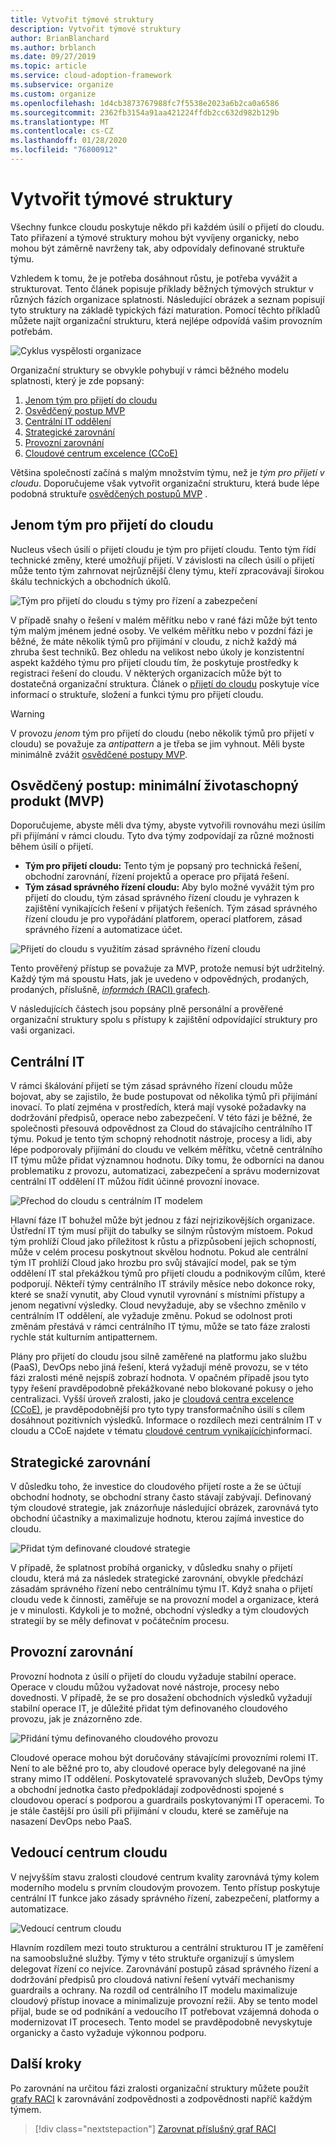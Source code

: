 ```yaml
---
title: Vytvořit týmové struktury
description: Vytvořit týmové struktury
author: BrianBlanchard
ms.author: brblanch
ms.date: 09/27/2019
ms.topic: article
ms.service: cloud-adoption-framework
ms.subservice: organize
ms.custom: organize
ms.openlocfilehash: 1d4cb3873767988fc7f5538e2023a6b2ca0a6586
ms.sourcegitcommit: 2362fb3154a91aa421224ffdb2cc632d982b129b
ms.translationtype: MT
ms.contentlocale: cs-CZ
ms.lasthandoff: 01/28/2020
ms.locfileid: "76800912"
---
```

# <a name="establish-team-structures"></a>Vytvořit týmové struktury

Všechny funkce cloudu poskytuje někdo při každém úsilí o přijetí do cloudu. Tato přiřazení a týmové struktury mohou být vyvíjeny organicky, nebo mohou být záměrně navrženy tak, aby odpovídaly definované struktuře týmu.

Vzhledem k tomu, že je potřeba dosáhnout růstu, je potřeba vyvážit a strukturovat. Tento článek popisuje příklady běžných týmových struktur v různých fázích organizace splatnosti. Následující obrázek a seznam popisují tyto struktury na základě typických fází maturation. Pomocí těchto příkladů můžete najít organizační strukturu, která nejlépe odpovídá vašim provozním potřebám.

![Cyklus vyspělosti organizace](../_images/ready/org-ready-maturity.png)

Organizační struktury se obvykle pohybují v rámci běžného modelu splatnosti, který je zde popsaný:

1. [Jenom tým pro přijetí do cloudu](#cloud-adoption-team-only)
2. [Osvědčený postup MVP](#best-practice-minimum-viable-product-mvp)
3. [Centrální IT oddělení](#central-it)
4. [Strategické zarovnání](#strategic-alignment)
5. [Provozní zarovnání](#operational-alignment)
6. [Cloudové centrum excelence (CCoE)](#cloud-center-of-excellence)

Většina společností začíná s malým množstvím týmu, než je *tým pro přijetí v cloudu*. Doporučujeme však vytvořit organizační strukturu, která bude lépe podobná struktuře [osvědčených postupů MVP](#best-practice-minimum-viable-product-mvp) .

## <a name="cloud-adoption-team-only"></a>Jenom tým pro přijetí do cloudu

Nucleus všech úsilí o přijetí cloudu je tým pro přijetí cloudu. Tento tým řídí technické změny, které umožňují přijetí. V závislosti na cílech úsilí o přijetí může tento tým zahrnovat nejrůznější členy týmu, kteří zpracovávají širokou škálu technických a obchodních úkolů.

![Tým pro přijetí do cloudu s týmy pro řízení a zabezpečení](../_images/ready/org-ready-adoption-only.png)

V případě snahy o řešení v malém měřítku nebo v rané fázi může být tento tým malým jménem jedné osoby. Ve velkém měřítku nebo v pozdní fázi je běžné, že máte několik týmů pro přijímání v cloudu, z nichž každý má zhruba šest techniků. Bez ohledu na velikost nebo úkoly je konzistentní aspekt každého týmu pro přijetí cloudu tím, že poskytuje prostředky k registraci řešení do cloudu. V některých organizacích může být to dostatečná organizační struktura. Článek o [přijetí do cloudu](./cloud-adoption.md) poskytuje více informací o struktuře, složení a funkci týmu pro přijetí cloudu.

> [!WARNING]
> V provozu *jenom* tým pro přijetí do cloudu (nebo několik týmů pro přijetí v cloudu) se považuje za *antipattern* a je třeba se jim vyhnout. Měli byste minimálně zvážit [osvědčené postupy MVP](#best-practice-minimum-viable-product-mvp).

## <a name="best-practice-minimum-viable-product-mvp"></a>Osvědčený postup: minimální životaschopný produkt (MVP)

Doporučujeme, abyste měli dva týmy, abyste vytvořili rovnováhu mezi úsilím při přijímání v rámci cloudu. Tyto dva týmy zodpovídají za různé možnosti během úsilí o přijetí.

- **Tým pro přijetí cloudu:** Tento tým je popsaný pro technická řešení, obchodní zarovnání, řízení projektů a operace pro přijatá řešení.
- **Tým zásad správného řízení cloudu:** Aby bylo možné vyvážit tým pro přijetí do cloudu, tým zásad správného řízení cloudu je vyhrazen k zajištění vynikajících řešení v přijatých řešeních. Tým zásad správného řízení cloudu je pro vypořádání platforem, operací platforem, zásad správného řízení a automatizace účet.

![Přijetí do cloudu s využitím zásad správného řízení cloudu](../_images/ready/org-ready-best-practice.png)

Tento prověřený přístup se považuje za MVP, protože nemusí být udržitelný. Každý tým má spoustu Hats, jak je uvedeno v odpovědných, prodaných, prodaných, příslušně, [ *informách* (RACI) grafech](./raci-alignment.md).

V následujících částech jsou popsány plně personální a prověřené organizační struktury spolu s přístupy k zajištění odpovídající struktury pro vaši organizaci.

## <a name="central-it"></a>Centrální IT

V rámci škálování přijetí se tým zásad správného řízení cloudu může bojovat, aby se zajistilo, že bude postupovat od několika týmů při přijímání inovací. To platí zejména v prostředích, která mají vysoké požadavky na dodržování předpisů, operace nebo zabezpečení. V této fázi je běžné, že společnosti přesouvá odpovědnost za Cloud do stávajícího centrálního IT týmu. Pokud je tento tým schopný rehodnotit nástroje, procesy a lidi, aby lépe podporovaly přijímání do cloudu ve velkém měřítku, včetně centrálního IT týmu může přidat významnou hodnotu. Díky tomu, že odborníci na danou problematiku z provozu, automatizaci, zabezpečení a správu modernizovat centrální IT oddělení IT můžou řídit účinné provozní inovace.

![Přechod do cloudu s centrálním IT modelem](../_images/ready/org-ready-central-it.png)

Hlavní fáze IT bohužel může být jednou z fází nejrizikovějších organizace. Ústřední IT tým musí přijít do tabulky se silným růstovým místoem. Pokud tým prohlíží Cloud jako příležitost k růstu a přizpůsobení jejich schopností, může v celém procesu poskytnout skvělou hodnotu. Pokud ale centrální tým IT prohlíží Cloud jako hrozbu pro svůj stávající model, pak se tým oddělení IT stal překážkou týmů pro přijetí cloudu a podnikovým cílům, které podporují. Někteří týmy centrálního IT strávily měsíce nebo dokonce roky, které se snaží vynutit, aby Cloud vynutil vyrovnání s místními přístupy a jenom negativní výsledky. Cloud nevyžaduje, aby se všechno změnilo v centrálním IT oddělení, ale vyžaduje změnu. Pokud se odolnost proti změnám přestává v rámci centrálního IT týmu, může se tato fáze zralosti rychle stát kulturním antipatternem.

Plány pro přijetí do cloudu jsou silně zaměřené na platformu jako službu (PaaS), DevOps nebo jiná řešení, která vyžadují méně provozu, se v této fázi zralosti méně nejspíš zobrazí hodnota. V opačném případě jsou tyto typy řešení pravděpodobně překážkované nebo blokované pokusy o jeho centralizaci. Vyšší úroveň zralosti, jako je [cloudová centra excelence (CCoE)](#cloud-center-of-excellence), je pravděpodobnější pro tyto typy transformačního úsilí s cílem dosáhnout pozitivních výsledků. Informace o rozdílech mezi centrálním IT v cloudu a CCoE najdete v tématu [cloudové centrum vynikajících](./cloud-center-of-excellence.md)informací.

## <a name="strategic-alignment"></a>Strategické zarovnání

V důsledku toho, že investice do cloudového přijetí roste a že se účtují obchodní hodnoty, se obchodní strany často stávají zabývají. Definovaný tým cloudové strategie, jak znázorňuje následující obrázek, zarovnává tyto obchodní účastníky a maximalizuje hodnotu, kterou zajímá investice do cloudu.

![Přidat tým definované cloudové strategie](../_images/ready/org-ready-strategy-aligned.png)

V případě, že splatnost probíhá organicky, v důsledku snahy o přijetí cloudu, která má za následek strategické zarovnání, obvykle předchází zásadám správného řízení nebo centrálnímu týmu IT. Když snaha o přijetí cloudu vede k činnosti, zaměřuje se na provozní model a organizace, která je v minulosti. Kdykoli je to možné, obchodní výsledky a tým cloudových strategií by se měly definovat v počátečním procesu.

## <a name="operational-alignment"></a>Provozní zarovnání

Provozní hodnota z úsilí o přijetí do cloudu vyžaduje stabilní operace. Operace v cloudu můžou vyžadovat nové nástroje, procesy nebo dovednosti. V případě, že se pro dosažení obchodních výsledků vyžadují stabilní operace IT, je důležité přidat tým definovaného cloudového provozu, jak je znázorněno zde.

![Přidání týmu definovaného cloudového provozu](../_images/ready/org-ready-operations-aligned.png)

Cloudové operace mohou být doručovány stávajícími provozními rolemi IT. Není to ale běžné pro to, aby cloudové operace byly delegované na jiné strany mimo IT oddělení. Poskytovatelé spravovaných služeb, DevOps týmy a obchodní jednotka často předpokládají zodpovědnosti spojené s cloudovou operací s podporou a guardrails poskytovanými IT operacemi. To je stále častější pro úsilí při přijímání v cloudu, které se zaměřuje na nasazení DevOps nebo PaaS.

## <a name="cloud-center-of-excellence"></a>Vedoucí centrum cloudu

V nejvyšším stavu zralosti cloudové centrum kvality zarovnává týmy kolem moderního modelu s prvním cloudovým provozem. Tento přístup poskytuje centrální IT funkce jako zásady správného řízení, zabezpečení, platformy a automatizace.

![Vedoucí centrum cloudu](../_images/ready/org-ready-ccoe.png)

Hlavním rozdílem mezi touto strukturou a centrální strukturou IT je zaměření na samoobslužné služby. Týmy v této struktuře organizují s úmyslem delegovat řízení co nejvíce. Zarovnávání postupů zásad správného řízení a dodržování předpisů pro cloudová nativní řešení vytváří mechanismy guardrails a ochrany. Na rozdíl od centrálního IT modelu maximalizuje cloudový přístup inovace a minimalizuje provozní režii. Aby se tento model přijal, bude se od podnikání a vedoucího IT potřebovat vzájemná dohoda o modernizovat IT procesech. Tento model se pravděpodobně nevyskytuje organicky a často vyžaduje výkonnou podporu.

## <a name="next-steps"></a>Další kroky

Po zarovnání na určitou fázi zralosti organizační struktury můžete použít [grafy RACI](./raci-alignment.md) k zarovnávání zodpovědnosti a zodpovědnosti napříč každým týmem.

> [!div class="nextstepaction"]
> [Zarovnat příslušný graf RACI](./raci-alignment.md)

